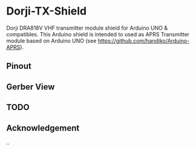 # Dorji-TX-Shield
Dorji DRA818V VHF transmitter module shield for Arduino UNO &amp; compatibles.
This Arduino shield is intended to used as APRS Transmitter module based on Arduino UNO (see https://github.com/handiko/Arduino-APRS).

## Pinout

## Gerber View

## TODO

## Acknowledgement
..
